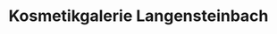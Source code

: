 ---
title: "Kosmetikgalerie Langensteinbach"
url: /karlsbad/kosmetikgalerie-langensteinbach/
shop: Kosmetik
---